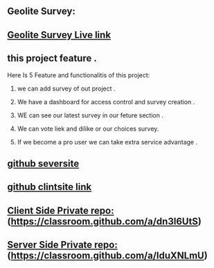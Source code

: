 ## Geolite Survey:
## [ Geolite Survey Live link ](https://geolite-client-site.web.app/)

## this project feature  . 
Here Is 5 Feature  and functionalitis of this project:
1. we can add survey of out project  . 
2. We have a dashboard for access control and survey creation .

3. WE can see our latest survey in our feture section .

4. We can vote liek and dilike or our choices survey.

5. If we become a pro user we can take extra service advantage  .



## [ github seversite ](https://github.com/programming-hero-web-course1/b8a12-server-side-Israt-Jahan-panna.git)
## [ github clintsite link ]( https://github.com/programming-hero-web-course1/b8a12-client-side-Israt-Jahan-panna.git)





## [ Client Side Private repo:](https://classroom.github.com/a/dn3l6UtS)(https://classroom.github.com/a/dn3l6UtS)

## [ Server Side Private repo:](https://classroom.github.com/a/IduXNLmU)(https://classroom.github.com/a/IduXNLmU)
